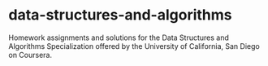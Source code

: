 # data-structures-and-algorithms
Homework assignments and solutions for the Data Structures and Algorithms Specialization offered by the University of California, San Diego on Coursera.
